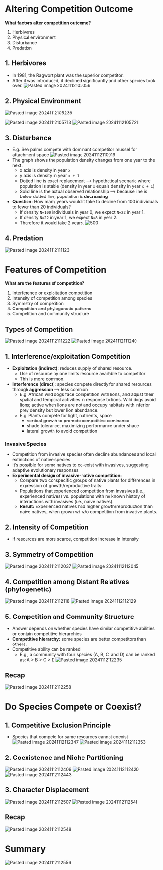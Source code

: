 # Altering Competition Outcome
**What factors alter competition outcome?**
1. Herbivores
2. Physical environment
3. Disturbance
4. Predation

## 1. Herbivores
* In 1981, the Ragwort plant was the superior competitor.
* After it was introduced, it declined significantly and other species took over.
![Pasted image 20241112105056](attachments/Pasted%20image%2020241112105056.png)

## 2. Physical Environment
![Pasted image 20241112105236](attachments/Pasted%20image%2020241112105236.png)

![Pasted image 20241112105713](attachments/Pasted%20image%2020241112105713.png)
![Pasted image 20241112105721](attachments/Pasted%20image%2020241112105721.png)

## 3. Disturbance
* E.g. Sea palms compete with dominant competitor mussel for attachment space
![Pasted image 20241112110019](attachments/Pasted%20image%2020241112110019.png)
* The graph shows the population density changes from one year to the next.
	* x axis is density in year `x`
	* y axis is density in year `x + 1`
	* Dotted line is exact replacement ⟶ hypothetical scenario where population is stable (density in year `x` equals density in year `x + 1`)
	* Solid line is the actual observed relationship ⟶ because line is below dotted line, population is **decreasing**
* **Question:** How many years would it take to decline from 100 individuals to fewer than 20 individuals?
	* If density `N=100` individuals in year 0, we expect `N=22` in year 1.
	* If density `N=22` in year 1, we expect `N=8` in year 2.
	* Therefore it would take 2 years.
![500](attachments/Pasted%20image%2020241112110808.png)

## 4. Predation
![Pasted image 20241112111123](attachments/Pasted%20image%2020241112111123.png)

# Features of Competition
**What are the features of competition?**
1. Interference or exploitation competition
2. Intensity of competition among species
3. Symmetry of competition
4. Competition and phylogenetic patterns
5. Competition and community structure

## Types of Competition
![Pasted image 20241112111222](attachments/Pasted%20image%2020241112111222.png)
![Pasted image 20241112111240](attachments/Pasted%20image%2020241112111240.png)

## 1. Interference/exploitation Competition
* **Exploitation (indirect)**: reduces supply of shared resource.
	* Use of resource by one limits resource available to competitor
	* This is more common.
* **Interference (direct)**: species compete directly for shared resources through **aggression** ⟶ less common
	* E.g. African wild dogs face competition with lions, and adjust their spatial and temporal activities in response to lions. Wild dogs avoid lions; active when lions are not and occupy habitats with inferior prey density but lower lion abundance.
	* E.g. Plants compete for light, nutrients, space
		* vertical growth to promote competitive dominance
		* shade tolerance, maximizing performance under shade
		* lateral growth to avoid competition

### Invasive Species
* Competition from invasive species often decline abundances and local extinctions of native species
* It’s possible for some natives to co-exist with invasives, suggesting adaptive evolutionary responses
* **Experimental design of invasive-native competition:**
	* Compare two conspecific groups of native plants for differences in expression of growth/reproductive traits:
	* Populations that experienced competition from invasives (i.e., experienced natives) vs. populations with no known history of interactions with invasives (i.e., naive natives).
	* **Result:** Experienced natives had higher growth/reproduction than naive natives, when grown w/ w/o competition from invasive plants.

## 2. Intensity of Competition
* If resources are more scarce, competition increase in intensity

## 3. Symmetry of Competition
![Pasted image 20241112112037](attachments/Pasted%20image%2020241112112037.png)
![Pasted image 20241112112045](attachments/Pasted%20image%2020241112112045.png)


## 4. Competition among Distant Relatives (phylogenetic)
![Pasted image 20241112112118](attachments/Pasted%20image%2020241112112118.png)
![Pasted image 20241112112129](attachments/Pasted%20image%2020241112112129.png)

## 5. Competition and Community Structure
* Answer depends on whether species have similar competitive abilities or contain competitive hierarchies
* **Competitive hierarchy:** some species are better competitors than others.
* Competitive ability can be ranked
	* E.g., a community with four species (A, B, C, and D) can be ranked as: A > B > C > D
![Pasted image 20241112112235](attachments/Pasted%20image%2020241112112235.png)

## Recap
![Pasted image 20241112112258](attachments/Pasted%20image%2020241112112258.png)

# Do Species Compete or Coexist?
## 1. Competitive Exclusion Principle
* Species that compete for same resources cannot coexist
![Pasted image 20241112112347](attachments/Pasted%20image%2020241112112347.png)
![Pasted image 20241112112353](attachments/Pasted%20image%2020241112112353.png)

## 2. Coexistence and Niche Partitioning
![Pasted image 20241112112409](attachments/Pasted%20image%2020241112112409.png)
![Pasted image 20241112112420](attachments/Pasted%20image%2020241112112420.png)
![Pasted image 20241112112443](attachments/Pasted%20image%2020241112112443.png)

## 3. Character Displacement
![Pasted image 20241112112507](attachments/Pasted%20image%2020241112112507.png)
![Pasted image 20241112112541](attachments/Pasted%20image%2020241112112541.png)

## Recap
![Pasted image 20241112112548](attachments/Pasted%20image%2020241112112548.png)

# Summary
![Pasted image 20241112112556](attachments/Pasted%20image%2020241112112556.png)
